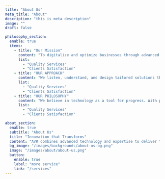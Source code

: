 ```yaml
---
title: "About Us"
meta_title: "About"
description: "this is meta description"
image: ""
draft: false

philosophy_section:
  enable: true
  items:
    - title: "Our Mission"
      content: "To digitalize and optimize businesses through advanced technologies, enhancing operational efficiency and driving sustainable growth for our clients."
      list:
        - "Quality Services"
        - "Clients Satisfaction"
    - title: "OUR APPROACH"
      content: "We listen, understand, and design tailored solutions that integrate innovation and practicality, ensuring effective digital transformation for every business."
      list:
        - "Quality Services"
        - "Clients Satisfaction"
    - title: "OUR PHILOSOPHY"
      content: "We believe in technology as a tool for progress. With passion, ethics, and dedication, we aim to create a positive impact in every project."
      list:
        - "Quality Services"
        - "Clients Satisfaction"

about_section:
  enable: true
  subtitle: "About Us"
  title: "Innovation that Transforms"
  content: "AVR combines advanced technology and expertise to deliver tailored solutions in automation, software, IoT, and industrial control. We are committed to being strategic partners in the digitalization and modernization of your business."
  bg_image: "/images/backgrounds/about-us-bg.png"
  image: "/images/about/about-us.png"
  button:
    enable: true
    label: "more service"
    link: "/services"
---
```

